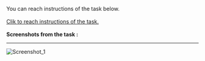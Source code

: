 You can reach instructions of the task below.
<br /><br />
    [Clik to reach instructions of the task.](https://academy.patika.dev/tr/courses/html/odev1) <br/><br/>
    **Screenshots from the task :**<br/>
    <hr/>
> 
![Screenshot_1](https://github.com/emregokgedik/patikaOdevlerim/assets/71225557/ea1cdc87-96d4-42dc-8aa2-118d66e340a6)
